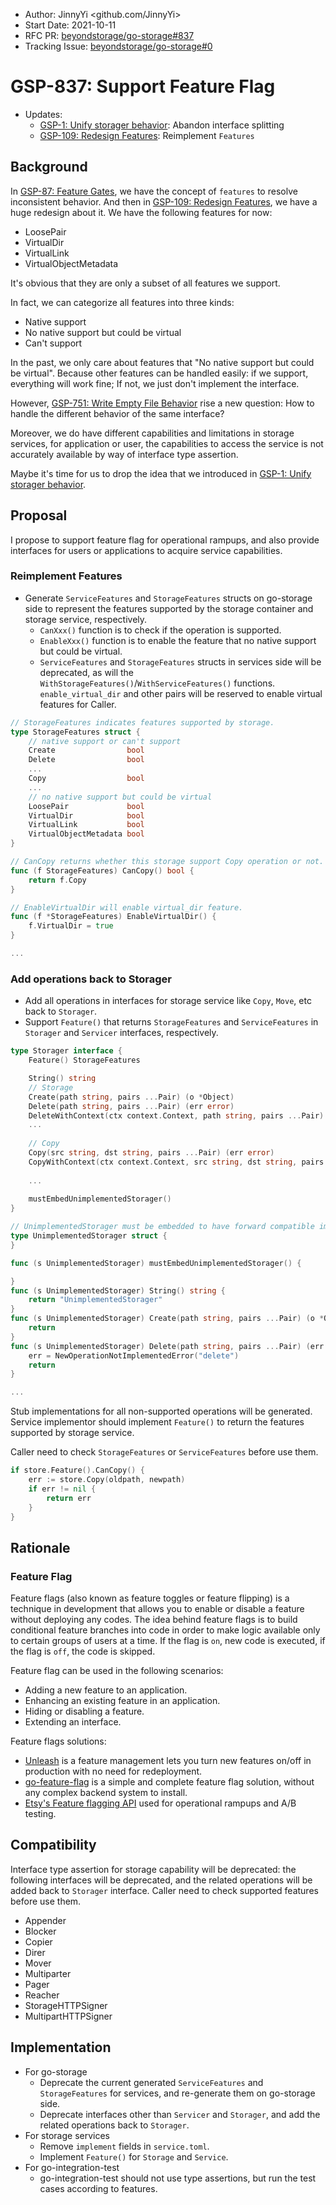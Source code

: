- Author: JinnyYi <github.com/JinnyYi>
- Start Date: 2021-10-11
- RFC PR: [beyondstorage/go-storage#837](https://github.com/beyondstorage/go-storage/issues/837)
- Tracking Issue: [beyondstorage/go-storage#0](https://github.com/beyondstorage/go-storage/issues/0)

# GSP-837: Support Feature Flag

- Updates:
  - [GSP-1: Unify storager behavior](./1-unify-storager-behavior.md): Abandon interface splitting
  - [GSP-109: Redesign Features](./109-redesign-features.md): Reimplement `Features`

## Background

In [GSP-87: Feature Gates](./87-feature-gates.md), we have the concept of `features` to resolve inconsistent behavior. And then in [GSP-109: Redesign Features](./109-redesign-features.md), we have a huge redesign about it. We have the following features for now:

- LoosePair
- VirtualDir
- VirtualLink
- VirtualObjectMetadata

It's obvious that they are only a subset of all features we support. 

In fact, we can categorize all features into three kinds:

- Native support
- No native support but could be virtual
- Can't support

In the past, we only care about features that "No native support but could be virtual". Because other features can be handled easily: if we support, everything will work fine; If not, we just don't implement the interface.

However, [GSP-751: Write Empty File Behavior](./751-write-empty-file-behavior.md) rise a new question: How to handle the different behavior of the same interface?

Moreover, we do have different capabilities and limitations in storage services, for application or user, the capabilities to access the service is not accurately available by way of interface type assertion.

Maybe it's time for us to drop the idea that we introduced in [GSP-1: Unify storager behavior](./1-unify-storager-behavior.md).

## Proposal

I propose to support feature flag for operational rampups, and also provide interfaces for users or applications to acquire service capabilities.

### Reimplement Features

- Generate `ServiceFeatures` and `StorageFeatures` structs on go-storage side to represent the features supported by the storage container and storage service, respectively.
  - `CanXxx()` function is to check if the operation is supported.
  - `EnableXxx()` function is to enable the feature that no native support but could be virtual.
  - `ServiceFeatures` and `StorageFeatures` structs in services side will be deprecated, as will the `WithStorageFeatures()`/`WithServiceFeatures()` functions. `enable_virtual_dir` and other pairs will be reserved to enable virtual features for Caller.

```go
// StorageFeatures indicates features supported by storage.
type StorageFeatures struct {
	// native support or can't support
	Create                bool
	Delete                bool
	...
	Copy                  bool
	...
	// no native support but could be virtual
	LoosePair             bool
	VirtualDir            bool
	VirtualLink           bool
	VirtualObjectMetadata bool
}

// CanCopy returns whether this storage support Copy operation or not.
func (f StorageFeatures) CanCopy() bool {
	return f.Copy
}

// EnableVirtualDir will enable virtual_dir feature.
func (f *StorageFeatures) EnableVirtualDir() {
	f.VirtualDir = true
}

...
```

### Add operations back to Storager

- Add all operations in interfaces for storage service like `Copy`, `Move`, etc back to `Storager`.
- Support `Feature()` that returns `StorageFeatures` and `ServiceFeatures` in `Storager` and `Servicer` interfaces, respectively.

```go
type Storager interface {
	Feature() StorageFeatures

    String() string
	// Storage
	Create(path string, pairs ...Pair) (o *Object)
	Delete(path string, pairs ...Pair) (err error)
	DeleteWithContext(ctx context.Context, path string, pairs ...Pair) (err error)
	...
	
	// Copy
	Copy(src string, dst string, pairs ...Pair) (err error)
	CopyWithContext(ctx context.Context, src string, dst string, pairs ...Pair) (err error)
	
	...
	
	mustEmbedUnimplementedStorager()
}

// UnimplementedStorager must be embedded to have forward compatible implementations.
type UnimplementedStorager struct {
}

func (s UnimplementedStorager) mustEmbedUnimplementedStorager() {

}
func (s UnimplementedStorager) String() string {
	return "UnimplementedStorager"
}
func (s UnimplementedStorager) Create(path string, pairs ...Pair) (o *Object) {
	return
}
func (s UnimplementedStorager) Delete(path string, pairs ...Pair) (err error) {
	err = NewOperationNotImplementedError("delete")
	return
}

...
```

Stub implementations for all non-supported operations will be generated. Service implementor should implement `Feature()` to return the features supported by storage service.

Caller need to check `StorageFeatures` or `ServiceFeatures` before use them.

```go
if store.Feature().CanCopy() {
	err := store.Copy(oldpath, newpath)
	if err != nil {
		return err
	}
}
```

## Rationale

### Feature Flag

Feature flags (also known as feature toggles or feature flipping) is a technique in development that allows you to enable or disable a feature without deploying any codes. The idea behind feature flags is to build conditional feature branches into code in order to make logic available only to certain groups of users at a time. If the flag is `on`, new code is executed, if the flag is `off`, the code is skipped.

Feature flag can be used in the following scenarios:

- Adding a new feature to an application.
- Enhancing an existing feature in an application.
- Hiding or disabling a feature.
- Extending an interface.

Feature flags solutions:

- [Unleash](https://www.getunleash.io/) is a feature management lets you turn new features on/off in production with no need for redeployment.
- [go-feature-flag](https://github.com/thomaspoignant/go-feature-flag) is a simple and complete feature flag solution, without any complex backend system to install.
- [Etsy's Feature flagging API](https://github.com/etsy/feature) used for operational rampups and A/B testing.

## Compatibility

Interface type assertion for storage capability will be deprecated: the following interfaces will be deprecated, and the related operations will be added back to `Storager` interface. Caller need to check supported features before use them.

- Appender
- Blocker
- Copier
- Direr
- Mover
- Multiparter
- Pager
- Reacher
- StorageHTTPSigner
- MultipartHTTPSigner

## Implementation

- For go-storage
  - Deprecate the current generated `ServiceFeatures` and `StorageFeatures` for services, and re-generate them on go-storage side.
  - Deprecate interfaces other than `Servicer` and `Storager`, and add the related operations back to `Storager`.
- For storage services
  - Remove `implement` fields in `service.toml`.
  - Implement `Feature()` for `Storage` and `Service`.
- For go-integration-test
  - go-integration-test should not use type assertions, but run the test cases according to features.
  